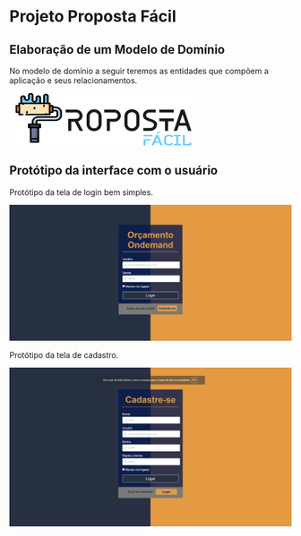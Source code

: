 # Projeto Proposta Fácil

## Elaboração de um Modelo de Domínio

No modelo de domínio a seguir teremos  as entidades que compõem a aplicação e seus relacionamentos.

![A Figura 1 Temos a Foto do James Goslin.](https://github.com/Antonio-AF/Projeto_Orcamento/blob/main/src/img/Logo1.png)


## Protótipo da interface com o usuário

Protótipo da tela de login bem simples.

![A Figura 2 Temos a 1ª Versão da tela de Login do Projeto.](https://github.com/Antonio-AF/Projeto_Orcamento/blob/main/src/img/Tela_Inicial.png?raw=true)

Protótipo da tela de cadastro.

![A Figura 3 Temos a 1ª Versão da tela de Casdastro do Projeto.](https://github.com/Antonio-AF/Projeto_Orcamento/blob/main/src/img/Tela_Cadastro.png?raw=true)

